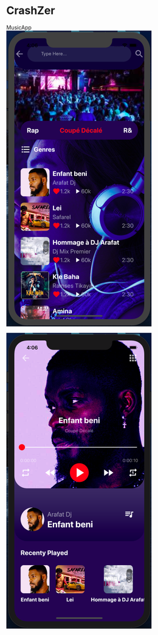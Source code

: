 # CrashZer
MusicApp <br/>
![alt text](https://github.com/bassolehermann/CrashZer/blob/master/Images/Capture%20d%E2%80%99%C3%A9cran%202020-01-29%20%C3%A0%2016.06.16.png?raw=true)

![alt text](https://github.com/bassolehermann/CrashZer/blob/master/Images/Capture%20d%E2%80%99%C3%A9cran%202020-01-29%20%C3%A0%2016.06.29.png?raw=true)
